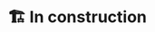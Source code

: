 # 🏗️ In construction

<!--- Check this
https://github.com/katiehuangx/Portfolio-Guide/blob/main/README.md
https://github.com/tchapi/markdown-cheatsheet/blob/master/README.md
--->
